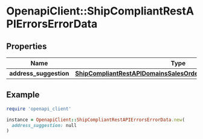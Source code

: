 # OpenapiClient::ShipCompliantRestAPIErrorsErrorData

## Properties

| Name | Type | Description | Notes |
| ---- | ---- | ----------- | ----- |
| **address_suggestion** | [**ShipCompliantRestAPIDomainsSalesOrderEntitiesAddressSuggestion**](ShipCompliantRestAPIDomainsSalesOrderEntitiesAddressSuggestion.md) |  | [optional] |

## Example

```ruby
require 'openapi_client'

instance = OpenapiClient::ShipCompliantRestAPIErrorsErrorData.new(
  address_suggestion: null
)
```

